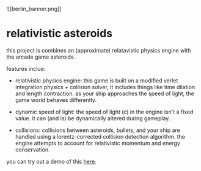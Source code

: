 ![[berlin_banner.png]]

# relativistic asteroids

this project is combines an (approximate) relatavistic physics engine with the arcade game asteroids.

features inclue:

- relativistic physics engine: this game is built on a modified verlet integration physics + collision solver, it includes things like time dilation and length contraction. as your ship approaches the speed of light, the game world behaves differently.

- dynamic speed of light: the speed of light (c) in the engine isn't a fixed value. it can (and is) be dynamically altered during gameplay.

- collisions: collisions between asteroids, bullets, and your ship are handled using a lorentz-corrected collision detection algorithm. the engine attempts to account for relativistic momentum and energy conservation.

you can try out a demo of this [here](https://r2.e74000.net/wasm/run.html?path=asteroids.wasm).
